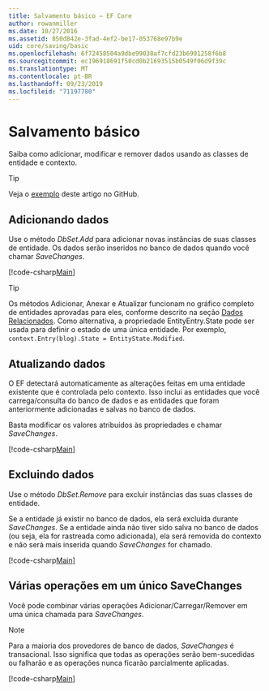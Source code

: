```yaml
---
title: Salvamento básico – EF Core
author: rowanmiller
ms.date: 10/27/2016
ms.assetid: 850d842e-3fad-4ef2-be17-053768e97b9e
uid: core/saving/basic
ms.openlocfilehash: 6f72458504a9dbe99038af7cfd23b6991258f6b8
ms.sourcegitcommit: ec196918691f50cd0b21693515b0549f06d9f39c
ms.translationtype: MT
ms.contentlocale: pt-BR
ms.lasthandoff: 09/23/2019
ms.locfileid: "71197780"
---
```

# <a name="basic-save"></a>Salvamento básico

Saiba como adicionar, modificar e remover dados usando as classes de entidade e contexto.

> [!TIP]  
> Veja o [exemplo](https://github.com/aspnet/EntityFramework.Docs/tree/master/samples/core/Saving/Basics/) deste artigo no GitHub.

## <a name="adding-data"></a>Adicionando dados

Use o método *DbSet.Add* para adicionar novas instâncias de suas classes de entidade. Os dados serão inseridos no banco de dados quando você chamar *SaveChanges*.

[!code-csharp[Main](../../../samples/core/Saving/Basics/Sample.cs#Add)]

> [!TIP]  
> Os métodos Adicionar, Anexar e Atualizar funcionam no gráfico completo de entidades aprovadas para eles, conforme descrito na seção [Dados Relacionados](related-data.md). Como alternativa, a propriedade EntityEntry.State pode ser usada para definir o estado de uma única entidade. Por exemplo, `context.Entry(blog).State = EntityState.Modified`.

## <a name="updating-data"></a>Atualizando dados

O EF detectará automaticamente as alterações feitas em uma entidade existente que é controlada pelo contexto. Isso inclui as entidades que você carrega/consulta do banco de dados e as entidades que foram anteriormente adicionadas e salvas no banco de dados.

Basta modificar os valores atribuídos às propriedades e chamar *SaveChanges*.

[!code-csharp[Main](../../../samples/core/Saving/Basics/Sample.cs#Update)]

## <a name="deleting-data"></a>Excluindo dados

Use o método *DbSet.Remove* para excluir instâncias das suas classes de entidade.

Se a entidade já existir no banco de dados, ela será excluída durante *SaveChanges*. Se a entidade ainda não tiver sido salva no banco de dados (ou seja, ela for rastreada como adicionada), ela será removida do contexto e não será mais inserida quando *SaveChanges* for chamado.

[!code-csharp[Main](../../../samples/core/Saving/Basics/Sample.cs#Remove)]

## <a name="multiple-operations-in-a-single-savechanges"></a>Várias operações em um único SaveChanges

Você pode combinar várias operações Adicionar/Carregar/Remover em uma única chamada para *SaveChanges*.

> [!NOTE]  
> Para a maioria dos provedores de banco de dados, *SaveChanges* é transacional. Isso significa que todas as operações serão bem-sucedidas ou falharão e as operações nunca ficarão parcialmente aplicadas.

[!code-csharp[Main](../../../samples/core/Saving/Basics/Sample.cs#MultipleOperations)]
